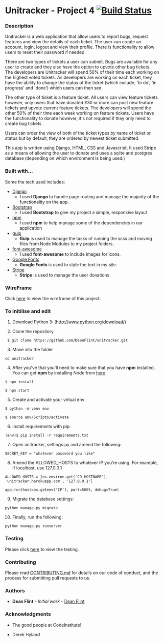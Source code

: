 # Unitracker - Project 4 [![Build Status](https://travis-ci.org/DeanFlint/unitracker.svg?branch=master)](https://travis-ci.org/DeanFlint/unitracker)


### Description

Unitracker is a web application that allow users to report bugs, request features and view the details of each ticket.
The user can create an account, login, logout and view their profile. There is functionality to allow users to reset their password if needed. 

There are two types of tickets a user can submit. Bugs are available for any user to create and they also have 
the option to upvote other bug tickets. The developers are Unitracker will spend 50% of their time each working 
on the highest voted tickets. As developers are working on each ticket, they have the ability to change the status 
of the ticket (which include; 'to do', 'in progress' and 'done') which users can then see. 

The other type of ticket is a feature ticket. All users can view feature tickets however, only users that 
have donated £30 or more can post new feature tickets and upvote current feature tickets. The developers will 
spend the other 50% of their time each week working on feature tickets. Users have the functionality to donate 
however, it's not required if they only need to create bug tickets.

Users can order the view of both of the ticket types by name of ticket or status but by default, 
they are ordered by newest ticket submitted.

This app is written using Django, HTML, CSS and Javascript. It used Stripe as a means of allowing 
the user to donate and uses a sqlite and postgres database (depending on which environment is being used.)


### Built with...

Some the tech used includes:

- [Django](https://www.djangoproject.com/)
    - I used **Django** to handle page routing and manage the majority of the functionality on the app.
- [Bootstrap](http://getbootstrap.com/)
    - I used **Bootstrap** to give my project a simple, responsive layout
- [npm](https://www.npmjs.com/)
    - I used **npm** to help manage some of the dependencies in our application
- [gulp](https://gulpjs.com/)
    - **Gulp** is used to manage the tasks of running the scss and moving files from Node Modules to my project folders.
- [font-awesome](http://fontawesome.io/)
    - I used **font-awesome** to include images for icons.
- [Google Fonts](https://fonts.google.com/) 
    - **Google Fonts** is used to style the text in my site.
- [Stripe](https://stripe.com/gb) 
    - **Stripe** is used to manage the user donations.


### WireFrame

Click [here](wireframe.pdf) to view the wireframe of this project.


### To initilise and edit

1. Download Python 3: (http://www.python.org/download/)

2. Clone the repository 

``` $ git clone https://github.com/DeanFlint/unitracker.git```

3. Move into the folder

``` cd unitracker ```

4. After you've that you'll need to make sure that you have **npm** installed. You can get **npm** by installing Node from [here](https://nodejs.org/en/)

``` $ npm install ```

``` $ npm start ```


5. Create and activate your virtual env:

``` $ python -m venv env ```

``` $ source env/Scripts/activate ```

6. Install requirements with pip:

``` (env)$ pip install -r requirements.txt ```


7. Open unitracker, settings.py and amend the following:

``` SECRET_KEY = "whatever password you like" ```

8. Amend the ALLOWED_HOSTS to whatever IP you're using. For example, if localhost, use 127.0.0.1

``` ALLOWED_HOSTS = [os.environ.get('C9_HOSTNAME'), 'unitracker.herokuapp.com', '127.0.0.1'] ```

``` app.run(host=os.getenv('IP'), port=5005, debug=True) ```

9. Migrate the database settings:

``` python manage.py migrate ```

10. Finally, run the following:

``` python manage.py runserver ```


### Testing

Please click [here](/tests) to view the testing.


### Contributing

Please read [CONTRIBUTING.md](https://gist.github.com/PurpleBooth/b24679402957c63ec426) for details on our code of conduct, and the process for submitting pull requests to us.


### Authors

* **Dean Flint** - *Initial work* - [Dean Flint](https://github.com/DeanFlint)


### Acknowledgments

* The good people at CodeInstitute!

* Derek Hyland